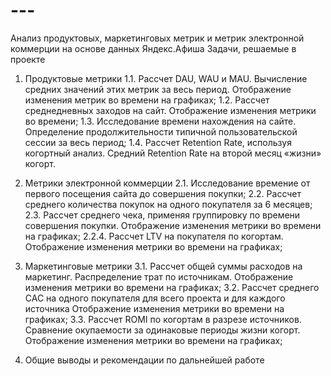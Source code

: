 # ---
Анализ продуктовых, маркетинговых метрик и метрик электронной коммерции на основе данных Яндекс.Афиша
Задачи, решаемые в проекте

1. Продуктовые метрики
1.1. Рассчет DAU, WAU и MAU. Вычисление средних значений этих метрик за весь период. Отображение изменения метрик во времени на графиках;
1.2. Рассчет среднедневных заходов на сайт. Отображение изменения метрики во времени;
1.3. Исследование времени нахождения на сайте. Определение продолжительности типичной пользовательской сессии за весь период;
1.4. Рассчет Retention Rate, используя когортный анализ. Средний Retention Rate на второй месяц «жизни» когорт.

2. Метрики электронной коммерции
2.1. Исследование времение от первого посещения сайта до совершения покупки;
2.2. Рассчет среднего количества покупок на одного покупателя за 6 месяцев;
2.3. Рассчет среднего чека, применяя группировку по времени совершения покупки. Отображение изменения метрики во времени на графиках;
2.2.4. Рассчет LTV на покупателя по когортам. Отображение изменения метрики во времени на графиках;

3. Маркетинговые метрики
3.1. Рассчет общей суммы расходов на маркетинг. Распределение трат по источникам. Отображение изменения метрики во времени на графиках;
3.2. Рассчет среднего CAC на одного покупателя для всего проекта и для каждого источника Отображение изменения метрики во времени на графиках;
3.3. Рассчет ROMI по когортам в разрезе источников. Сравнение окупаемости за одинаковые периоды жизни когорт. Отображение изменения метрики во времени на графиках;

4. Общие выводы и рекомендации по дальнейшей работе
